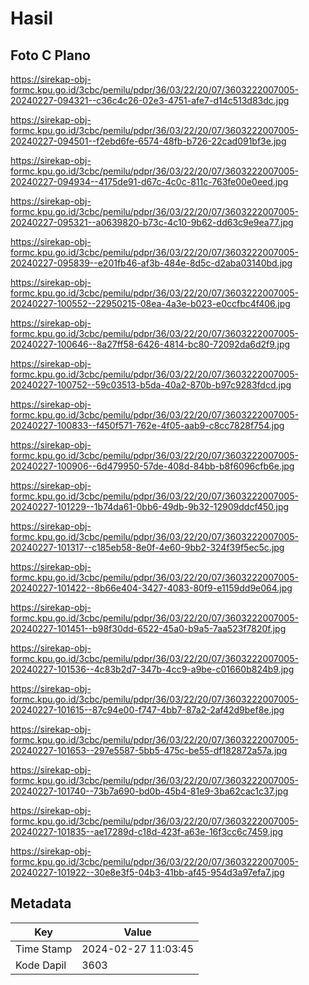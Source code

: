 # Hasil

## Foto C Plano

https://sirekap-obj-formc.kpu.go.id/3cbc/pemilu/pdpr/36/03/22/20/07/3603222007005-20240227-094321--c36c4c26-02e3-4751-afe7-d14c513d83dc.jpg

https://sirekap-obj-formc.kpu.go.id/3cbc/pemilu/pdpr/36/03/22/20/07/3603222007005-20240227-094501--f2ebd6fe-6574-48fb-b726-22cad091bf3e.jpg

https://sirekap-obj-formc.kpu.go.id/3cbc/pemilu/pdpr/36/03/22/20/07/3603222007005-20240227-094934--4175de91-d67c-4c0c-811c-763fe00e0eed.jpg

https://sirekap-obj-formc.kpu.go.id/3cbc/pemilu/pdpr/36/03/22/20/07/3603222007005-20240227-095321--a0639820-b73c-4c10-9b62-dd63c9e9ea77.jpg

https://sirekap-obj-formc.kpu.go.id/3cbc/pemilu/pdpr/36/03/22/20/07/3603222007005-20240227-095839--e201fb46-af3b-484e-8d5c-d2aba03140bd.jpg

https://sirekap-obj-formc.kpu.go.id/3cbc/pemilu/pdpr/36/03/22/20/07/3603222007005-20240227-100552--22950215-08ea-4a3e-b023-e0ccfbc4f406.jpg

https://sirekap-obj-formc.kpu.go.id/3cbc/pemilu/pdpr/36/03/22/20/07/3603222007005-20240227-100646--8a27ff58-6426-4814-bc80-72092da6d2f9.jpg

https://sirekap-obj-formc.kpu.go.id/3cbc/pemilu/pdpr/36/03/22/20/07/3603222007005-20240227-100752--59c03513-b5da-40a2-870b-b97c9283fdcd.jpg

https://sirekap-obj-formc.kpu.go.id/3cbc/pemilu/pdpr/36/03/22/20/07/3603222007005-20240227-100833--f450f571-762e-4f05-aab9-c8cc7828f754.jpg

https://sirekap-obj-formc.kpu.go.id/3cbc/pemilu/pdpr/36/03/22/20/07/3603222007005-20240227-100906--6d479950-57de-408d-84bb-b8f6096cfb6e.jpg

https://sirekap-obj-formc.kpu.go.id/3cbc/pemilu/pdpr/36/03/22/20/07/3603222007005-20240227-101229--1b74da61-0bb6-49db-9b32-12909ddcf450.jpg

https://sirekap-obj-formc.kpu.go.id/3cbc/pemilu/pdpr/36/03/22/20/07/3603222007005-20240227-101317--c185eb58-8e0f-4e60-9bb2-324f39f5ec5c.jpg

https://sirekap-obj-formc.kpu.go.id/3cbc/pemilu/pdpr/36/03/22/20/07/3603222007005-20240227-101422--8b66e404-3427-4083-80f9-e1159dd9e064.jpg

https://sirekap-obj-formc.kpu.go.id/3cbc/pemilu/pdpr/36/03/22/20/07/3603222007005-20240227-101451--b98f30dd-6522-45a0-b9a5-7aa523f7820f.jpg

https://sirekap-obj-formc.kpu.go.id/3cbc/pemilu/pdpr/36/03/22/20/07/3603222007005-20240227-101536--4c83b2d7-347b-4cc9-a9be-c01660b824b9.jpg

https://sirekap-obj-formc.kpu.go.id/3cbc/pemilu/pdpr/36/03/22/20/07/3603222007005-20240227-101615--87c94e00-f747-4bb7-87a2-2af42d9bef8e.jpg

https://sirekap-obj-formc.kpu.go.id/3cbc/pemilu/pdpr/36/03/22/20/07/3603222007005-20240227-101653--297e5587-5bb5-475c-be55-df182872a57a.jpg

https://sirekap-obj-formc.kpu.go.id/3cbc/pemilu/pdpr/36/03/22/20/07/3603222007005-20240227-101740--73b7a690-bd0b-45b4-81e9-3ba62cac1c37.jpg

https://sirekap-obj-formc.kpu.go.id/3cbc/pemilu/pdpr/36/03/22/20/07/3603222007005-20240227-101835--ae17289d-c18d-423f-a63e-16f3cc6c7459.jpg

https://sirekap-obj-formc.kpu.go.id/3cbc/pemilu/pdpr/36/03/22/20/07/3603222007005-20240227-101922--30e8e3f5-04b3-41bb-af45-954d3a97efa7.jpg


## Metadata

| Key        | Value               |
| ---------- | ------------------- |
| Time Stamp | 2024-02-27 11:03:45 |
| Kode Dapil | 3603                |



